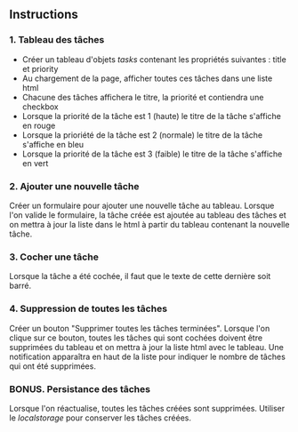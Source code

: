 ## Instructions

### 1. Tableau des tâches

* Créer un tableau d'objets *tasks* contenant les propriétés suivantes : title et priority
* Au chargement de la page, afficher toutes ces tâches dans une liste html
* Chacune des tâches affichera le titre, la priorité et contiendra une checkbox
* Lorsque la priorité de la tâche est 1 (haute) le titre de la tâche s'affiche en rouge
* Lorsque la prioriété de la tâche est 2 (normale) le titre de la tâche s'affiche en bleu
* Lorsque la priorité de la tâche est 3 (faible) le titre de la tâche s'affiche en vert

### 2. Ajouter une nouvelle tâche

Créer un formulaire pour ajouter une nouvelle tâche au tableau. Lorsque l'on valide le formulaire, la tâche créée est ajoutée au tableau des tâches et on mettra à jour la liste dans le html à partir du tableau contenant la nouvelle tâche.

### 3. Cocher une tâche

Lorsque la tâche a été cochée, il faut que le texte de cette dernière soit barré.

### 4. Suppression de toutes les tâches

Créer un bouton "Supprimer toutes les tâches terminées". Lorsque l'on clique sur ce bouton, toutes les tâches qui sont cochées doivent être supprimées du tableau et on mettra à jour la liste html avec le tableau. Une notification apparaîtra en haut de la liste pour indiquer le nombre de tâches qui ont été supprimées.

### BONUS. Persistance des tâches

Lorsque l'on réactualise, toutes les tâches créées sont supprimées. Utiliser le *localstorage* pour conserver les tâches créées.